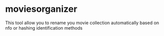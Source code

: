 moviesorganizer
===============

This tool allow you to rename you movie collection automatically based on nfo or hashing identification methods
